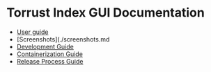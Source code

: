 # Torrust Index GUI Documentation

- [User guide](./user_guide.md)
- [Screenshots](./screenshots.md
- [Development Guide](./development_guide.md)
- [Containerization Guide](./containerization_guide.md)
- [Release Process Guide](./release_process_guide.md)
